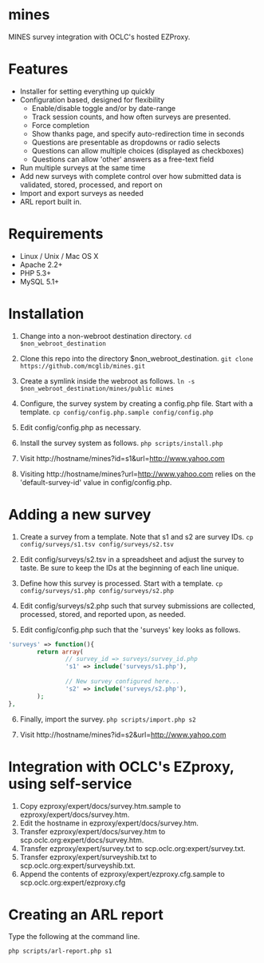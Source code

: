 # mines
MINES survey integration with OCLC's hosted EZProxy.

# Features
* Installer for setting everything up quickly
* Configuration based, designed for flexibility
  * Enable/disable toggle and/or by date-range
  * Track session counts, and how often surveys are presented.
  * Force completion
  * Show thanks page, and specify auto-redirection time in seconds
  * Questions are presentable as dropdowns or radio selects
  * Questions can allow multiple choices (displayed as checkboxes)
  * Questions can allow 'other' answers as a free-text field
* Run multiple surveys at the same time
* Add new surveys with complete control over how submitted data is validated, stored, processed, and report on
* Import and export surveys as needed
* ARL report built in.

# Requirements
* Linux / Unix / Mac OS X
* Apache 2.2+
* PHP 5.3+
* MySQL 5.1+

# Installation
1. Change into a non-webroot destination directory.
```cd $non_webroot_destination```

2. Clone this repo into the directory $non_webroot_destination.
```git clone https://github.com/mcglib/mines.git```

3. Create a symlink inside the webroot as follows.
```ln -s $non_webroot_destination/mines/public mines```

4. Configure, the survey system by creating a config.php file. Start with a template. ```cp config/config.php.sample config/config.php```

5. Edit config/config.php as necessary.

6. Install the survey system as follows. ```php scripts/install.php```

7. Visit http://hostname/mines?id=s1&url=http://www.yahoo.com

8. Visiting http://hostname/mines?url=http://www.yahoo.com relies on the 'default-survey-id' value in config/config.php.

# Adding a new survey

1. Create a survey from a template. Note that s1 and s2 are survey IDs.
```cp config/surveys/s1.tsv config/surveys/s2.tsv```

2. Edit config/surveys/s2.tsv in a spreadsheet and adjust the survey to taste. Be sure to keep the IDs at the beginning of each line unique.

3. Define how this survey is processed. Start with a template. ```cp config/surveys/s1.php config/surveys/s2.php```

4. Edit config/surveys/s2.php such that survey submissions are collected, processed, stored, and reported upon, as needed.

5. Edit config/config.php such that the 'surveys' key looks as follows.
```php
'surveys' => function(){
        return array(
                // survey_id => surveys/survey_id.php
                's1' => include('surveys/s1.php'),
                
                // New survey configured here...
                's2' => include('surveys/s2.php'),
        );
},
```
6. Finally, import the survey. ```php scripts/import.php s2```

7. Visit http://hostname/mines?id=s2&url=http://www.yahoo.com

# Integration with OCLC's EZproxy, using self-service
1. Copy ezproxy/expert/docs/survey.htm.sample to ezproxy/expert/docs/survey.htm.
2. Edit the hostname in ezproxy/expert/docs/survey.htm.
3. Transfer ezproxy/expert/docs/survey.htm to scp.oclc.org:expert/docs/survey.htm.
4. Transfer ezproxy/expert/survey.txt to scp.oclc.org:expert/survey.txt.
5. Transfer ezproxy/expert/surveyshib.txt to scp.oclc.org:expert/surveyshib.txt.
6. Append the contents of ezproxy/expert/ezproxy.cfg.sample to scp.oclc.org:expert/ezproxy.cfg

# Creating an ARL report
Type the following at the command line.
```
php scripts/arl-report.php s1
```

